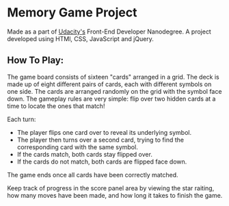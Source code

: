 # Memory Game Project

Made as a part of [Udacity's](www.udacity.com) Front-End Developer Nanodegree.
A project developed using HTMl, CSS, JavaScript and jQuery.

## How To Play:

The game board consists of sixteen "cards" arranged in a grid. The deck is made up of eight different pairs of cards, each with different symbols on one side. The cards are arranged randomly on the grid with the symbol face down. The gameplay rules are very simple: flip over two hidden cards at a time to locate the ones that match!

Each turn:
- The player flips one card over to reveal its underlying symbol.
- The player then turns over a second card, trying to find the corresponding card with the same symbol.
- If the cards match, both cards stay flipped over.
- If the cards do not match, both cards are flipped face down.

The game ends once all cards have been correctly matched.

Keep track of progress in the score panel area by viewing the star raiting, how many moves have been made, and how long it takes to finish the game.


